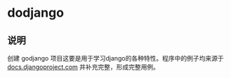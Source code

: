 # dodjango

## 说明 
创建 godjango 项目这要是用于学习django的各种特性。程序中的例子均来源于 [docs.djangoproject.com](docs.djangoproject.com) 并补充完整，形成完整用例。
